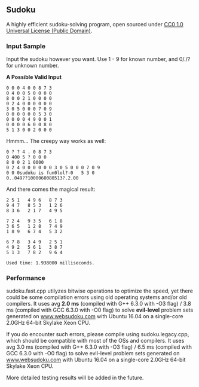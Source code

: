 Sudoku
------

A highly efficient sudoku-solving program, open sourced under [CC0 1.0 Universal License (Public Domain)](LICENSE.md).

### Input Sample

Input the sudoku however you want. Use 1 - 9 for known number, and 0/./? for unknown number.

**A Possible Valid Input**
~~~
0 0 0 4 0 0 8 7 3
0 4 0 0 5 0 0 0 0
8 0 0 2 1 0 0 0 0
0 2 4 0 0 0 0 0 0
3 0 5 0 0 0 7 0 9
0 0 0 0 0 0 5 3 0
0 0 0 0 4 9 0 0 1
0 0 0 0 6 0 0 8 0
5 1 3 0 0 2 0 0 0
~~~

Hmmm... The creepy way works as well:

~~~
0 ? ? 4 . 0 8 7 3
0 400 5 ? 0 0 0
8 0 0 2 1 0000
0 2 4 0 0 0 0 0 0 3 0 5 0 0 0 7 0 9
0 0 0sudoku is fun0lol?-0	5 3 0
0..049??1000060080513?.2.00
~~~

And there comes the magical result:

~~~
2 5 1	4 9 6	8 7 3
9 4 7	8 5 3	1 2 6
8 3 6	2 1 7	4 9 5

7 2 4	9 3 5	6 1 8
3 6 5	1 2 8	7 4 9
1 8 9	6 7 4	5 3 2

6 7 8	3 4 9	2 5 1
4 9 2	5 6 1	3 8 7
5 1 3	7 8 2	9 6 4

Used time: 1.938000 milliseconds.
~~~

### Performance

sudoku.fast.cpp utilyzes bitwise operations to optimize the speed, yet there could be some compilation errors using old operating systems and/or old compilers. It uses avg **2.0 ms** (compiled with G++ 6.3.0 with -O3 flag) / 3.8 ms (compiled with GCC 6.3.0 with -O0 flag) to solve **evil-level** problem sets generated on www.websudoku.com with Ubuntu 16.04 on a single-core 2.0GHz 64-bit Skylake Xeon CPU.

If you do encounter such errors, please compile using sudoku.legacy.cpp, which should be compatible with most of the OSs and compilers. It uses avg 3.0 ms (compiled with G++ 6.3.0 with -O3 flag) / 6.5 ms (compiled with GCC 6.3.0 with -O0 flag) to solve evil-level problem sets generated on www.websudoku.com with Ubuntu 16.04 on a single-core 2.0GHz 64-bit Skylake Xeon CPU.

More detailed testing results will be added in the future.

